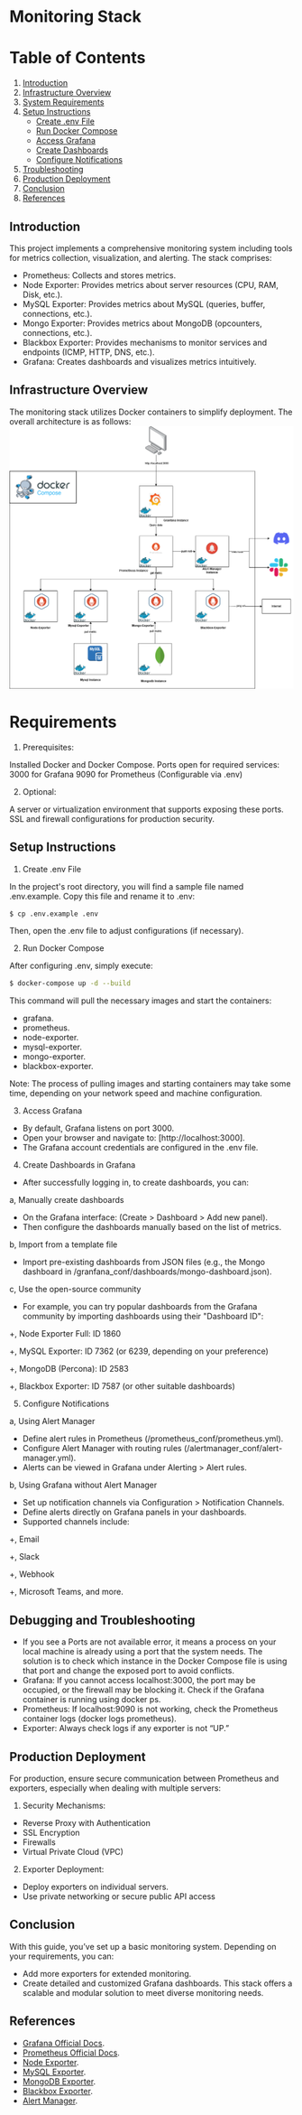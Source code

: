 # Monitoring Stack

# Table of Contents

1. [Introduction](#introduction)  
2. [Infrastructure Overview](#infrastructure-overview)  
3. [System Requirements](#system-requirements)  
4. [Setup Instructions](#setup-instructions)  
   - [Create .env File](#1-create-env-file)
   - [Run Docker Compose](#2-run-docker-compose)
   - [Access Grafana](#3-access-grafana)
   - [Create Dashboards](#4-create-dashboards)
   - [Configure Notifications](#5-configure-notifications)
5. [Troubleshooting](#troubleshooting)  
6. [Production Deployment](#production-deployment)  
7. [Conclusion](#conclusion)  
8. [References](#references) 

## Introduction

This project implements a comprehensive monitoring system including tools for metrics collection, visualization, and alerting. The stack comprises:

- Prometheus: Collects and stores metrics.
- Node Exporter: Provides metrics about server resources (CPU, RAM, Disk, etc.).
- MySQL Exporter: Provides metrics about MySQL (queries, buffer, connections, etc.).
- Mongo Exporter: Provides metrics about MongoDB (opcounters, connections, etc.).
- Blackbox Exporter: Provides mechanisms to monitor services and endpoints (ICMP, HTTP, DNS, etc.).
- Grafana: Creates dashboards and visualizes metrics intuitively.

## Infrastructure Overview

The monitoring stack utilizes Docker containers to simplify deployment. The overall architecture is as follows:
![images](monitoring.png)

# Requirements
1. Prerequisites:

Installed Docker and Docker Compose.
Ports open for required services:
3000 for Grafana
9090 for Prometheus
(Configurable via .env)

2. Optional:

A server or virtualization environment that supports exposing these ports.
SSL and firewall configurations for production security.

## Setup Instructions

1. Create .env File

In the project's root directory, you will find a sample file named .env.example. Copy this file and rename it to .env:
```bash
$ cp .env.example .env
```
Then, open the .env file to adjust configurations (if necessary).

2. Run Docker Compose

After configuring .env, simply execute:
```bash
$ docker-compose up -d --build
```
This command will pull the necessary images and start the containers:

- grafana.
- prometheus.
- node-exporter.
- mysql-exporter.
- mongo-exporter.
- blackbox-exporter.

Note: The process of pulling images and starting containers may take some time, depending on your network speed and machine configuration.

3. Access Grafana

- By default, Grafana listens on port 3000.
- Open your browser and navigate to: [http://localhost:3000].
- The Grafana account credentials are configured in the .env file.

4. Create Dashboards in Grafana

- After successfully logging in, to create dashboards, you can:

a, Manually create dashboards 

- On the Grafana interface: (Create > Dashboard > Add new panel).
- Then configure the dashboards manually based on the list of metrics.

b, Import from a template file  

- Import pre-existing dashboards from JSON files (e.g., the Mongo dashboard in /granfana_conf/dashboards/mongo-dashboard.json).

c,  Use the open-source community

- For example, you can try popular dashboards from the Grafana community by importing dashboards using their "Dashboard ID":

+, Node Exporter Full: ID 1860

+, MySQL Exporter: ID 7362 (or 6239, depending on your preference)

+, MongoDB (Percona): ID 2583

+, Blackbox Exporter: ID 7587 (or other suitable dashboards)

5. Configure Notifications

a, Using  Alert Manager

- Define alert rules in Prometheus (/prometheus_conf/prometheus.yml).
- Configure Alert Manager with routing rules (/alertmanager_conf/alert-manager.yml).
- Alerts can be viewed in Grafana under Alerting > Alert rules.

b, Using Grafana without Alert Manager

- Set up notification channels via Configuration > Notification Channels.
- Define alerts directly on Grafana panels in your dashboards.
- Supported channels include:

+, Email

+, Slack

+, Webhook

+, Microsoft Teams, and more.

## Debugging and Troubleshooting

- If you see a Ports are not available error, it means a process on your local machine is already using a port that the system needs. The solution is to check which instance in the Docker Compose file is using that port and change the exposed port to avoid conflicts.
- Grafana: If you cannot access localhost:3000, the port may be occupied, or the firewall may be blocking it. Check if the Grafana container is running using docker ps.
- Prometheus: If localhost:9090 is not working, check the Prometheus container logs (docker logs prometheus).
- Exporter: Always check logs if any exporter is not “UP.”

## Production Deployment

For production, ensure secure communication between Prometheus and exporters, especially when dealing with multiple servers:

1. Security Mechanisms:

- Reverse Proxy with Authentication
- SSL Encryption
- Firewalls
- Virtual Private Cloud (VPC)

2. Exporter Deployment:

- Deploy exporters on individual servers.
- Use private networking or secure public API access

## Conclusion

With this guide, you’ve set up a basic monitoring system. Depending on your requirements, you can:

- Add more exporters for extended monitoring.
- Create detailed and customized Grafana dashboards.
This stack offers a scalable and modular solution to meet diverse monitoring needs.

## References

- [Grafana Official Docs](https://grafana.com/docs/grafana/latest/).
- [Prometheus Official Docs](https://prometheus.io/docs/prometheus/latest/getting_started/).
- [Node Exporter](https://github.com/prometheus/node_exporter).
- [MySQL Exporter](https://github.com/prometheus/mysqld_exporter).
- [MongoDB Exporter](https://github.com/percona/mongodb_exporter).
- [Blackbox Exporter](https://github.com/prometheus/blackbox_exporter).
- [Alert Manager](https://github.com/prometheus/alertmanager).